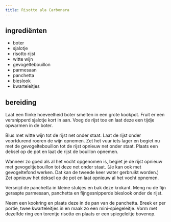 ```yaml
---
title: Risotto ala Carbonara
---
```


## ingrediënten
* boter
* sjalotje
* risotto rijst
* witte wijn
* gevogeltebouillon
* parmesaan
* panchetta
* bieslook
* kwarteleitjes

## bereiding
Laat een flinke hoeveelheid boter smelten in een grote kookpot. Fruit er een versnipperd sjalotje kort in aan. Voeg de rijst toe en laat deze een tijdje opwarmen in de boter.

Blus met witte wijn tot de rijst net onder staat. Laat de rijst onder voortdurend roeren de wijn opnemen. Zet het vuur iets lager en begiet nu met de gevogeltebouillon tot de rijst opnieuw net onder staat. Plaats een deksel op de pot en laat de rijst de bouillon opnemen. 

Wanneer zo goed als al het vocht opgenomen is, begiet je de rijst opnieuw met gevogeltjebouillon tot deze net onder staat. (Je kan ook met gevogeltefond werken. Dat kan de tweede keer water gerbruikt worden.) Zet opnieuw het deksel op de pot en laat opnieuw al het vocht opnemen.

Versnijd de panchetta in kleine stukjes en bak deze krokant. Meng nu de fijn geraspte parmesaan, panchetta en fijngesnipperde bieslook onder de rijst. 

Neem een kookring en plaats deze in de pan van de panchetta. Breek er per portie, twee kwarteleitjes in en maak zo een mini-spiegeleitje. Vorm met dezelfde ring een torentje risotto en plaats er een spiegeleitje bovenop.

